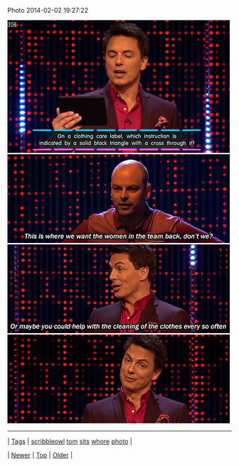 <!--
title: Photo 2014-02-02 19
date: 2020-06-28T15:27:00.262Z
tags: scribbleowl, tom, sits, whore, photo
-->


Photo 2014-02-02 19:27:22

![](75393839212-0.jpg)
![](75393839212-1.gif)
![](75393839212-2.gif)
![](75393839212-3.gif)

<!--BOTTOM-POST-NAVIGATION-->
---

| [Tags](tags.md) | [scribbleowl](tag-scribbleowl.md) [tom](tag-tom.md) [sits](tag-sits.md) [whore](tag-whore.md) [photo](tag-photo.md) |

| [Newer](75393588023.md) | [Top](index.md) | [Older](75394141950.md) |